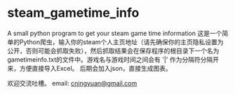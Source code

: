 # steam_gametime_info
A small python program to get your steam game time information
这是一个简单的Python爬虫，输入你的steam个人主页地址（请先确保你的主页隐私设置为公开，否则可能会抓取失败），然后抓取结果会在保存程序的根目录下一个名为
gametimeinfo.txt的文件中。游戏名与游戏时间之间会有 '|' 作为分隔符分隔开来，方便直接导入Excel。
后期会加入json，直接生成图表。

欢迎交流吐槽。
email: cningyuan@gmail.com
